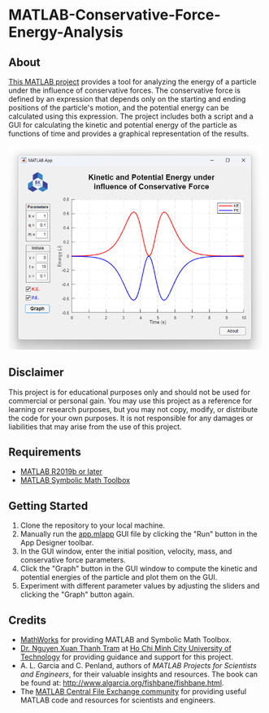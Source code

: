 # MATLAB-Conservative-Force-Energy-Analysis

## About

[This MATLAB project](https://github.com/datdadev/MATLAB-Conservative-Force-Energy-Analysis/blob/main/pdfs/topic.pdf) provides a tool for analyzing the energy of a particle under the influence of conservative forces. The conservative force is defined by an expression that depends only on the starting and ending positions of the particle's motion, and the potential energy can be calculated using this expression. The project includes both a script and a GUI for calculating the kinetic and potential energy of the particle as functions of time and provides a graphical representation of the results.

<img src="images/preview.png" width="500">

## Disclaimer

This project is for educational purposes only and should not be used for commercial or personal gain. You may use this project as a reference for learning or research purposes, but you may not copy, modify, or distribute the code for your own purposes. It is not responsible for any damages or liabilities that may arise from the use of this project.

## Requirements

- [MATLAB R2019b or later](https://www.mathworks.com/products/matlab.html)
- [MATLAB Symbolic Math Toolbox](https://www.mathworks.com/products/symbolic.html)

## Getting Started

1. Clone the repository to your local machine.
2. Manually run the [app.mlapp](https://github.com/datdadev/MATLAB-Conservative-Force-Energy-Analysis/blob/main/app.mlapp) GUI file by clicking the "Run" button in the App Designer toolbar.
3. In the GUI window, enter the initial position, velocity, mass, and conservative force parameters.
4. Click the "Graph" button in the GUI window to compute the kinetic and potential energies of the particle and plot them on the GUI.
5. Experiment with different parameter values by adjusting the sliders and clicking the "Graph" button again.

## Credits

- [MathWorks](https://www.mathworks.com/) for providing MATLAB and Symbolic Math Toolbox.
- [Dr. Nguyen Xuan Thanh Tram](https://fas.hcmut.edu.vn/personnel/nxttram) at [Ho Chi Minh City University of Technology](https://hcmut.edu.vn) for providing guidance and support for this project.
- A. L. Garcia and C. Penland, authors of *MATLAB Projects for Scientists and Engineers*, for their valuable insights and resources. The book can be found at: http://www.algarcia.org/fishbane/fishbane.html.
- The [MATLAB Central File Exchange community](https://www.mathworks.com/matlabcentral/fileexchange/2268-projects-for-scientists-and-engineers) for providing useful MATLAB code and resources for scientists and engineers.
